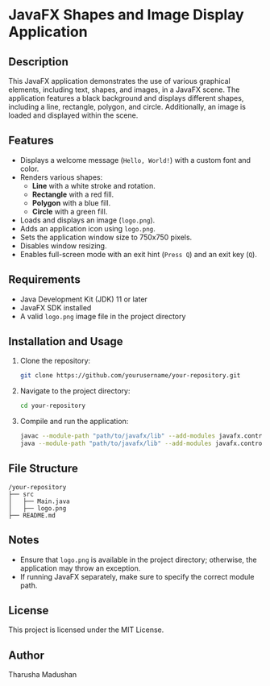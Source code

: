 # JavaFX Shapes and Image Display Application

## Description

This JavaFX application demonstrates the use of various graphical elements, including text, shapes, and images, in a JavaFX scene. The application features a black background and displays different shapes, including a line, rectangle, polygon, and circle. Additionally, an image is loaded and displayed within the scene.

## Features

- Displays a welcome message (`Hello, World!`) with a custom font and color.
- Renders various shapes:
  - **Line** with a white stroke and rotation.
  - **Rectangle** with a red fill.
  - **Polygon** with a blue fill.
  - **Circle** with a green fill.
- Loads and displays an image (`logo.png`).
- Adds an application icon using `logo.png`.
- Sets the application window size to 750x750 pixels.
- Disables window resizing.
- Enables full-screen mode with an exit hint (`Press Q`) and an exit key (`Q`).

## Requirements

- Java Development Kit (JDK) 11 or later
- JavaFX SDK installed
- A valid `logo.png` image file in the project directory

## Installation and Usage

1. Clone the repository:
   ```sh
   git clone https://github.com/yourusername/your-repository.git
   ```
2. Navigate to the project directory:
   ```sh
   cd your-repository
   ```
3. Compile and run the application:
   ```sh
   javac --module-path "path/to/javafx/lib" --add-modules javafx.controls,javafx.graphics Main.java
   java --module-path "path/to/javafx/lib" --add-modules javafx.controls,javafx.graphics Main
   ```

## File Structure

```
/your-repository
├── src
│   ├── Main.java
│   ├── logo.png
├── README.md
```

## Notes

- Ensure that `logo.png` is available in the project directory; otherwise, the application may throw an exception.
- If running JavaFX separately, make sure to specify the correct module path.

## License

This project is licensed under the MIT License.

## Author

Tharusha Madushan
